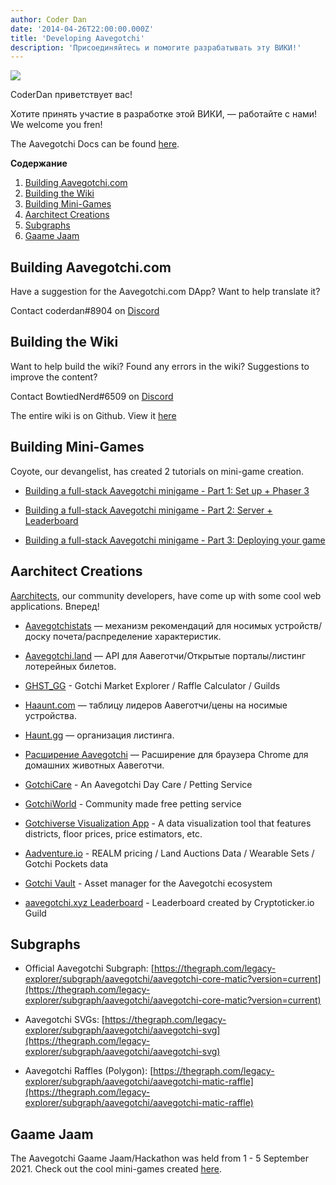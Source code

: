 ```yaml
---
author: Coder Dan
date: '2014-04-26T22:00:00.000Z'
title: 'Developing Aavegotchi'
description: 'Присоединяйтесь и помогите разрабатывать эту ВИКИ!'
---
```


<div class="headerImageContainer">
<img class="headerImage" src="/developers/codergotchi.png">
<p class="headerImageText">CoderDan приветствует вас!</p>
</div>

Хотите принять участие в разработке этой ВИКИ, — работайте с нами! We welcome you fren!

The Aavegotchi Docs can be found [here](https://docs.aavegotchi.com/).

<div class="contentsBox">

**Содержание**

<ol>
<li><a href=#building-aavegotchi-com>Building Aavegotchi.com</a></li>
<li><a href=#building-the-wiki>Building the Wiki</a></li>
<li><a href=#building-mini-games>Building Mini-Games</a></li>
<li><a href=#aarchitect-creations>Aarchitect Creations</a></li>
<li><a href=#subgraphs>Subgraphs</a></li>
<li><a href=#gaame-jaam>Gaame Jaam</a></li>
</ol>

</div>

## Building Aavegotchi.com

Have a suggestion for the Aavegotchi.com DApp? Want to help translate it?

Contact coderdan#8904 on [Discord](https://discord.com/invite/NPwnWB6)

## Building the Wiki

Want to help build the wiki? Found any errors in the wiki? Suggestions to improve the content?

Contact BowtiedNerd#6509 on [Discord](https://discord.com/invite/NPwnWB6)

The entire wiki is on Github. View it [here](https://github.com/aavegotchi/aavegotchi-wiki)

## Building Mini-Games

Coyote, our devangelist, has created 2 tutorials on mini-game creation.

* [Building a full-stack Aavegotchi minigame - Part 1: Set up + Phaser 3](https://dev.to/ccoyotedev/building-a-full-stack-aavegotchi-minigame-part-1-set-up-phaser-3-29l5)

* [Building a full-stack Aavegotchi minigame - Part 2: Server + Leaderboard](https://dev.to/ccoyotedev/building-a-full-stack-aavegotchi-minigame-part-2-server-leaderboard-53la)

* [Building a full-stack Aavegotchi minigame - Part 3: Deploying your game](https://dev.to/ccoyotedev/building-a-full-stack-aavegotchi-minigame-part-3-deploying-your-game-mga)

## Aarchitect Creations

[Aarchitects](/aarchitect), our community developers, have come up with some cool web applications. Вперед!

* [Aavegotchistats](https://aavegotchistats.com/) — механизм рекомендаций для носимых устройств/доску почета/распределение характеристик.

* [Aavegotchi.land](https://aavegotchi.land/) — API для Аавеготчи/Открытые порталы/листинг лотерейных билетов.

* [GHST_GG](https://fireball.gg/) - Gotchi Market Explorer / Raffle Calculator / Guilds

* [Haaunt.com](https://haaunt.com/) — таблицу лидеров Аавеготчи/цены на носимые устройства.

* [Haunt.gg](https://haunt.gg/) — организация листинга.

* [Расширение Aavegotchi](https://chrome.google.com/webstore/detail/aavegotchi-extension/ibggmlahcckfbcghmbnbdmkmolmaejfc) — Расширение для браузера Chrome для домашних животных Аавеготчи.

* [GotchiCare](https://gotchicare.com/) - An Aavegotchi Day Care / Petting Service

* [GotchiWorld](https://linktr.ee/gotchiworld) - Community made free petting service

* [Gotchiverse Visualization App](https://share.streamlit.io/lavel0rz/aavegotchiproject/main/main.py) - A data visualization tool that features districts, floor prices, price estimators, etc.

* [Aadventure.io](https://www.aadventure.io) - REALM pricing / Land Auctions Data / Wearable Sets / Gotchi Pockets data

* [Gotchi Vault](https://www.gotchivault.com/) - Asset manager for the Aavegotchi ecosystem

* [aavegotchi.xyz Leaderboard](https://www.aavegotchi.xyz/leaderboard/players) - Leaderboard created by Cryptoticker.io Guild

## Subgraphs

* Official Aavegotchi Subgraph: [https://thegraph.com/legacy-explorer/subgraph/aavegotchi/aavegotchi-core-matic?version=current](https://thegraph.com/legacy-explorer/subgraph/aavegotchi/aavegotchi-core-matic?version=current)

* Aavegotchi SVGs: [https://thegraph.com/legacy-explorer/subgraph/aavegotchi/aavegotchi-svg](https://thegraph.com/legacy-explorer/subgraph/aavegotchi/aavegotchi-svg)

* Aavegotchi Raffles (Polygon): [https://thegraph.com/legacy-explorer/subgraph/aavegotchi/aavegotchi-matic-raffle](https://thegraph.com/legacy-explorer/subgraph/aavegotchi/aavegotchi-matic-raffle)

## Gaame Jaam

The Aavegotchi Gaame Jaam/Hackathon was held from 1 - 5 September 2021. Check out the cool mini-games created [here](/gaame-jaam).